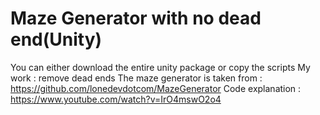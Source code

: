 # Maze Generator with no dead end(Unity)
You can either download the entire unity package or copy the scripts
My work : remove dead ends
The maze generator is taken from : https://github.com/lonedevdotcom/MazeGenerator
Code explanation : https://www.youtube.com/watch?v=IrO4mswO2o4
